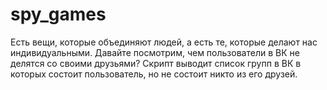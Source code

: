 # spy_games
Есть вещи, которые объединяют людей, а есть те, которые делают нас индивидуальными. Давайте посмотрим, чем пользователи в ВК не делятся со своими друзьями? 
Скрипт выводит список групп в ВК в которых состоит пользователь, но не состоит никто из его друзей.
